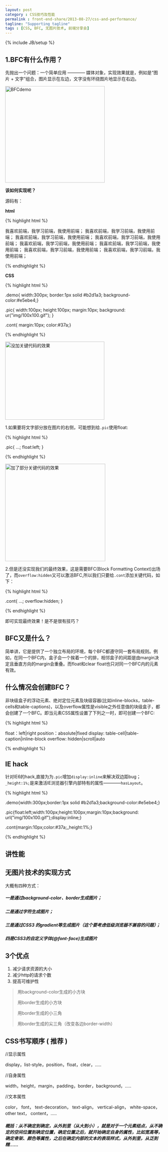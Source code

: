```yaml
---
layout: post
category : CSS技巧及性能
permalink : front-end-share/2013-08-27/css-and-performance/
tagline: "Supporting tagline"
tags : [CSS, BFC, 无图片技术, 前端分享会]
---
```


{% include JB/setup %}

## 1.BFC有什么作用？ ##

先抛出一个问题：一个简单应用 ———— 媒体对象，实现效果就是，例如是“图片 + 文字”组合，图片显示在左边，文字没有环绕图片地显示在右边。

<img src="http://pigerla.com/assets/images/20130827/BFCdemo.jpg" alt="BFCdemo" title="目标效果" width="319" height="309" />

**该如何实现呢？**

<!--break-->

源码有：

**html**

{% highlight html %}
<div class="demo">
	<div class="pic"></div>
  	<p class="cont">
		我喜欢前端，我学习前端，我使用前端；
		我喜欢前端，我学习前端，我使用前端；
		我喜欢前端，我学习前端，我使用前端；
		我喜欢前端，我学习前端，我使用前端；
		我喜欢前端，我学习前端，我使用前端；
		我喜欢前端，我学习前端，我使用前端；
		我喜欢前端，我学习前端，我使用前端；
		我喜欢前端，我学习前端，我使用前端；
  	</p>
</div>
</html>
{% endhighlight %}

**CSS**

{% highlight html %}

 .demo{ width:300px; border:1px solid #b2d1a3; background-color:#e5ebe4;}

 .pic{ width:100px; height:100px; margin:10px; background: ur("img/100x100.gif"); }

 .cont{ margin:10px; color:#37a;}

{% endhighlight %}

<img src="http://pigerla.com/assets/images/20130827/demo3.jpg" alt="没加关键代码的效果" title="没加关键代码的效果" width="318" height="250"/>


1.如果要将文字部分放在图片的右侧，可能想到给`.pic`使用float:

{% highlight html %}

 .pic{ ...; float:left; }

{% endhighlight %}

<img src="http://pigerla.com/assets/images/20130827/demo2.jpg" alt="加了部分关键代码的效果" title="加了部分关键代码的效果" width="321" height="312" />

2.但是还没实现我们的最终效果，这是需要BFC(Block Formatting Context)出场了，而`overflow:hidden`又可以激活BFC,所以我们只要给`.cont`添加关键代码，如下：

{% highlight html %}

 .cont{ ...; overflow:hidden; }

{% endhighlight %}

即可实现最终效果！是不是很有技巧？

## BFC又是什么？ ##

简单讲，它是提供了一个独立布局的环境，每个BFC都遵守同一套布局规则。例如，在同一个BFC内，盒子会一个挨着一个的排，相邻盒子的间距是由margin决定且垂直方向的margin会重叠。而float和clear float也只对同一个BFC内的元素有效。

## 什么情况会创建BFC？ ##

非块级盒子的浮动元素、绝对定位元素及块级容器(比如inline-blocks，table-cells和table-captions)，以及overflow属性是visible之外任意值的块级盒子，都会创建了一个BFC。即当元素CSS属性设置了下列之一时，即可创建一个BFC:

{% highlight html %}

 float：left|right
 position：absolute|fixed
 display: table-cell|table-caption|inline-block
 overflow: hidden|scroll|auto

{% endhighlight %}

## IE hack ##

针对IE6的hack,直接为为`.pic`增加`display:inline`来解决双边距bug；`_height:1%;`是来激活IE浏览器引擎内部特有的属性————`hasLayout`。

{% highlight html %}

 .demo{width:300px;border:1px solid #b2d1a3;background-color:#e5ebe4;}

 .pic{float:left;width:100px;height:100px;margin:10px;background: url("img/100x100.gif");display:inline;}

 .cont{margin:10px;color:#37a;_height:1%;}

{% endhighlight %}

## 讲性能 ##

## 无图片技术的实现方式 ##

大概有四种方式：
##### 一是通过background-color、border生成图片； #####
##### 二是通过字符生成图片； #####
##### 三是通过CSS3 的gradient等生成图片（这个要考虑低级浏览器不兼容的问题）； #####
##### 四是CSS3的自定义字体(@font-face)生成图片 #####

## 3个优点 ##

1. 减少请求资源的大小
2. 减少http的请求个数
3. 提高可维护性
> 用background-color生成的小方块
> 
> 用border生成的小方块
> 
> 用border生成的小三角
> 
> 用border生成的尖三角（改变各边border-width）
> 

## CSS书写顺序 ( 推荐 ) ##


//显示属性

display，list-style，position，float，clear，.....

//自身属性

width，height，margin，padding，border，background，.....

//文本属性

color，
font，
text-decoration，
text-align，
vertical-align，
white-space，
other text，
content，.....

##### 概括：从不确定到确定，从外到里（从大到小），就是对于一个元素结点，从不确定的空间位置到确定位置，确定位置之后，就开始确定自身的属性，比如宽高等，确定骨架、颜色等属性，之后在确定内部的文本的表现样式，从外到里，从泛到精…… #####


